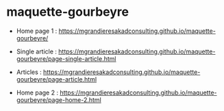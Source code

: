 # maquette-gourbeyre
- Home page 1 : https://mgrandieresakadconsulting.github.io/maquette-gourbeyre/   
- Single article : https://mgrandieresakadconsulting.github.io/maquette-gourbeyre/page-single-article.html  
- Articles : https://mgrandieresakadconsulting.github.io/maquette-gourbeyre/page-article.html  

- Home page 2 : https://mgrandieresakadconsulting.github.io/maquette-gourbeyre/page-home-2.html  